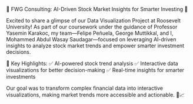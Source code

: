 🚀 FWG Consulting: AI-Driven Stock Market Insights for Smarter Investing 🚀

Excited to share a glimpse of our Data Visualization Project at Roosevelt University! As part of our coursework under the guidance of Professor Yasemin Karakoc, my team—Felipe Peñuela, George Muttikkal, and I, Mohammed Abdul Wasay Saudagar—focused on leveraging AI-driven insights to analyze stock market trends and empower smarter investment decisions.

🔹 Key Highlights:
✅ AI-powered stock trend analysis
✅ Interactive data visualizations for better decision-making
✅ Real-time insights for smarter investments

Our goal was to transform complex financial data into interactive visualizations, making market trends more accessible and actionable. 🚀📈
